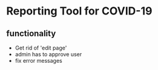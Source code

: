 # Reporting Tool for COVID-19

## functionality

- Get rid of 'edit page'
- admin has to approve user
- fix error messages
